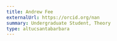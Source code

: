 ```yaml
---
title: Andrew Fee
externalUrl: https://orcid.org/nan
summary: Undergraduate Student, Theory
type: altucsantabarbara
---
```

